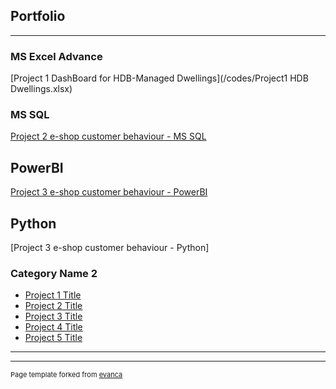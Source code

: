 ## Portfolio

---

### MS Excel Advance 

[Project 1 DashBoard for HDB-Managed Dwellings](/codes/Project1 HDB Dwellings.xlsx)

### MS SQL

[Project 2 e-shop customer behaviour - MS SQL](/pdf/sample_presentation.pdf)

## PowerBI

[Project 3 e-shop customer behaviour - PowerBI](http://example.com/)

## Python
[Project 3 e-shop customer behaviour - Python]




### Category Name 2

- [Project 1 Title](http://example.com/)
- [Project 2 Title](http://example.com/)
- [Project 3 Title](http://example.com/)
- [Project 4 Title](http://example.com/)
- [Project 5 Title](http://example.com/)

---




---
<p style="font-size:11px">Page template forked from <a href="https://github.com/evanca/quick-portfolio">evanca</a></p>
<!-- Remove above link if you don't want to attibute -->
